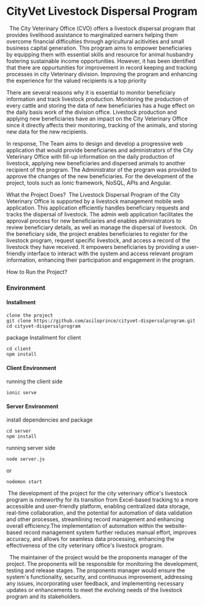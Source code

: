 # CityVet Livestock Dispersal Program

&nbsp; The City Veterinary Office (CVO) offers a livestock dispersal program that provides livelihood assistance to marginalized earners helping them overcome financial difficulties through agricultural acitivities and small business capital generation. This program aims to empower beneficiaries by equipping them with essential skills and resource for animal husbandry fostering sustainable income opportunities. However, it has been identified that there are oppurtunities for improvement in record keeping and tracking processes in city Veterinary division. Improving the program and enhancing the experience for the valued recipients is a top priority

There are several reasons why it is essential to monitor beneficiary information and track livestock production. Monitoring the production of every cattle and storing the data of new beneficiaries has a huge effect on the daily basis work of the division office. Livestock production and applying new beneficiaries have an impact on the City Veterinary Office since it directly affects their monitoring, tracking of the animals, and storing new data for the new recipients.

In response, The Team aims to design and develop a progressive web application that would provide beneficiaries and administrators of the City Veterinary Office with fill-up information on the daily production of livestock, applying new beneficiaries and dispersed animals to another recipient of the program. The Administrator of the program was provided to approve the changes of the new beneficiaries. For the development of the project, tools such as Ionic framework, NoSQL, APIs and Angular.

What the Project Does?
&nbsp;The Livestock Dispersal Program of the City Veterinary Office is supported by a livestock management mobile web application. This application efficiently handles beneficiary requests and tracks the dispersal of livestock. The admin web application facilitates the approval process for new beneficiaries and enables administrators to review beneficiary details, as well as manage the dispersal of livestock.
&nbsp;On the beneficiary side, the project enables beneficiaries to register for the livestock program, request specific livestock, and access a record of the livestock they have received. It empowers beneficiaries by providing a user-friendly interface to interact with the system and access relevant program information, enhancing their participation and engagement in the program.

How to Run the Project?

### Environment

#### Installment

```
clone the project
git clone https://github.com/asiloprince/cityvet-dispersalprogram.git
cd cityvet-dispersalprogram
```

package Installment for client

```
cd client
npm install
```

#### Client Environment

running the client side

```
ionic serve
```

#### Server Environment

install dependencies and package

```
cd server
npm install
```

running server side

```
node server.js
```

or

```
nodemon start
```

&nbsp;The development of the project for the city veterinary office's livestock program is noteworthy for its transition from Excel-based tracking to a more accessible and user-friendly platform, enabling centralized data storage, real-time collaboration, and the potential for automation of data validation and other processes, streamlining record management and enhancing overall efficiency.The implementation of automation within the website-based record management system further reduces manual effort, improves accuracy, and allows for seamless data processing, enhancing the effectiveness of the city veterinary office's livestock program.

&nbsp; The maintainer of the project would be the proponents manager of the project. The proponents will be responsible for monitoring the development, testing and release stages. The proponents manager would ensure the system's functionality, security, and continuous improvement, addressing any issues, incorporating user feedback, and implementing necessary updates or enhancements to meet the evolving needs of the livestock program and its stakeholders.
